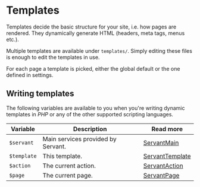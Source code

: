 
# Templates

Templates decide the basic structure for your site, i.e. how pages are rendered. They dynamically generate HTML (headers, meta tags, menus etc.).

Multiple templates are available under `templates/`. Simply editing these files is enough to edit the templates in use.

For each page a template is picked, either the global default or the one defined in settings.



## Writing templates

The following variables are available to you when you're writing dynamic templates in *PHP* or any of the other supported scripting languages.

Variable    | Description                        | Read more                                              |
----------- | ---------------------------------- | ------------------------------------------------------ |
`$servant`  | Main services provided by Servant. | [ServantMain](/docs/components/main)         |
`$template` | This template.                     | [ServantTemplate](/docs/components/template) |
`$action`   | The current action.                | [ServantAction](/docs/components/action)     |
`$page`     | The current page.                  | [ServantPage](/docs/components/page)         |
